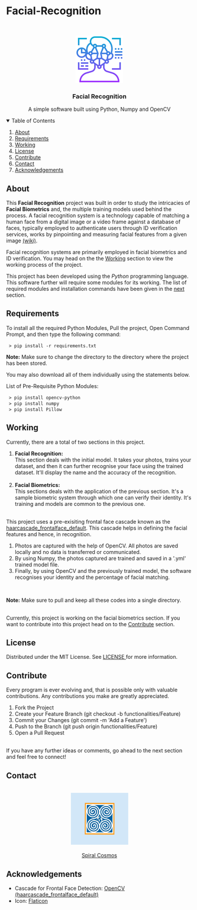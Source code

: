 # Facial-Recognition
<!-- LOGO -->
<br />
<p align="center">
  <a href="https://github.com/Yashvardhang/Facial-Recognition">
    <img src="Resources/recognition.png" alt="Logo" width="128" height="128">
  </a>

  <h3 align="center">Facial Recognition</h3>
  <p align="center">
    A simple software built using Python, Numpy and OpenCV
  </p>
</p>

<!-- TABLE OF CONTENTS -->
<details open="open">
  <summary>Table of Contents</summary>
  <ol>
    <li><a href="#about">About</a></li>
    <li><a href="#requirements">Requirements</a></li>
    <li><a href="#working">Working</a></li>
    <li><a href="#license">License</a></li>
    <li><a href="#contribute">Contribute</a></li>
    <li><a href="#contact">Contact</a></li>
    <li><a href="#acknowledgements">Acknowledgements</a></li>
  </ol>
</details>

<!-- ABOUT -->
## About

This **Facial Recognition** project was built in order to study the intricacies of **Facial Biometrics** and, the multiple training models used behind the process. A facial recognition system is a technology capable of matching a human face from a digital image or a video frame against a database of faces, typically employed to authenticate users through ID verification services, works by pinpointing and measuring facial features from a given image <a href = "https://en.wikipedia.org/wiki/Facial_recognition_system">(wiki)</a>. 

Facial recognition systems are primarily employed in facial biometrics and ID verification. You may head on the the <a href="#working">Working</a> section to view the working process of the project.

This project has been developed using the *Python* programming language. This software further will require some modules for its working. The list of required modules and installation commands have been given in the <a href="#requirements">next</a> section.

<!-- REQUIREMENTS -->
## Requirements

To install all the required Python Modules, Pull the project, Open Command Prompt, and then type the following command:

```
 > pip install -r requirements.txt
```

**Note:** Make sure to change the directory to the directory where the project has been stored. 

You may also download all of them individually using the statements below.

List of Pre-Requisite Python Modules:

```
 > pip install opencv-python
 > pip install numpy
 > pip install Pillow
```

<!-- WORKING -->
## Working

Currently, there are a total of two sections in this project.
<ol>
  <li><b>Facial Recognition:</b><br>This section deals with the initial model. It takes your photos, trains your dataset, and then it can further recognise your face using the trained dataset. It'll display the name and the accuracy of the recognition.</li><br>
  <li><b>Facial Biometrics:</b><br>This sections deals with the application of the previous section. It's a sample biometric system through which one can verify their identity. It's training and models are common to the previous one.</li><br>
</ol>

This project uses a pre-exisiting frontal face cascade known as the <a href = "https://github.com/opencv/opencv">haarcascade_frontalface_default</a>. This cascade helps in defining the facial features and hence, in recognition.

<ol>
<li>Photos are captured with the help of OpenCV. All photos are saved locally and no data is transferred or communicated.</li>
<li>By using Numpy, the photos captured are trained and saved in a '.yml' trained model file.</li>
<li>Finally, by using OpenCV and the previously trained model, the software recognises your identity and the percentage of facial matching.</li>
</ol>
<br>

**Note:** Make sure to pull and keep all these codes into a single directory.
<br><br>

Currently, this project is working on the facial biometrics section. If you want to contribute into this project head on to the <a href="#contribute">Contribute</a> section.

<!-- LICENSE -->
## License

Distributed under the MIT License. See <a href = "https://github.com/YashvardhanG/Facial-Recognition/blob/main/LICENSE"> LICENSE </a> for more information.

<!-- contribute -->
## Contribute

Every program is ever evolving and, that is possible only with valuable contributions. Any contributions you make are greatly appreciated. 
<ol>
  <li>Fork the Project</li>
  <li>Create your Feature Branch (git checkout -b functionalities/Feature)</li>
  <li>Commit your Changes (git commit -m 'Add a Feature')</li>
  <li>Push to the Branch (git push origin functionalities/Feature)</li>
  <li>Open a Pull Request</li>
</ol>

<br>If you have any further ideas or comments, go ahead to the next section and feel free to connect! 

<!-- CONTACT -->
## Contact

<p align="center">
  <br>
  <img src="https://github.com/YashvardhanG/YashvardhanG/blob/main/Spiral%20Cosmos.png" alt="Logo" width="155" height="140"><br><br>
  <a href = "https://www.spiralcosmos.com">Spiral Cosmos</a>
</p>

<!-- Acknowledgement -->
## Acknowledgements

<ul>
  <li>Cascade for Frontal Face Detection: <a href = "https://github.com/opencv/opencv/tree/master/data/haarcascades">OpenCV (haarcascade_frontalface_default)</a></li>
  <li>Icon: <a href = "https://www.flaticon.com/authors/eucalyp">Flaticon</a>
</ul>

